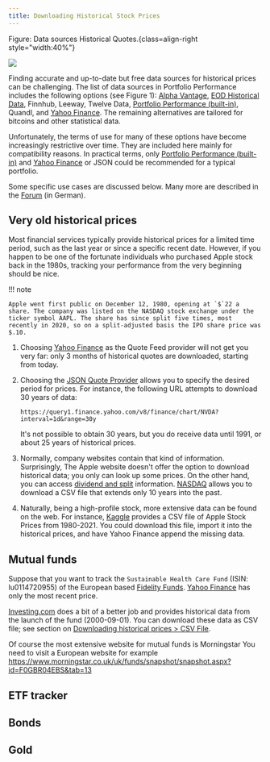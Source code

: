 ```yaml
---
title: Downloading Historical Stock Prices
---
```


Figure: Data sources Historical Quotes.{class=align-right style="width:40%"}

![](../../reference/file/images/quote-feeds.png)

Finding accurate and up-to-date but free data sources for historical prices can be challenging. The list of data sources in Portfolio Performance includes the following options (see Figure 1): [Alpha Vantage](alpha-vantage.md), [EOD Historical Data](eodhd.md), Finnhub, Leeway, Twelve Data, [Portfolio Performance (built-in)](portfolioperformance.md), Quandl, and [Yahoo Finance](yahoo-finance.md). The remaining alternatives are tailored for bitcoins and other statistical data.

Unfortunately, the terms of use for many of these options have become increasingly restrictive over time. They are included here mainly for compatibility reasons. In practical terms, only [Portfolio Performance (built-in)](portfolioperformance.md) and [Yahoo Finance](yahoo-finance.md) or JSON could be recommended for a typical portfolio.

Some specific use cases are discussed below. Many more are described in the [Forum](https://forum.portfolio-performance.info/t/quellen-fur-historische-kurse/46) (in German).

## Very old historical prices

Most financial services typically provide historical prices for a limited time period, such as the last year or since a specific recent date. However, if you happen to be one of the fortunate individuals who purchased Apple stock back in the 1980s, tracking your performance from the very beginning should be nice.


!!! note

    Apple went first public on December 12, 1980, opening at `$`22 a share. The company was listed on the NASDAQ stock exchange under the ticker symbol AAPL. The share has since split five times, most recently in 2020, so on a split-adjusted basis the IPO share price was $.10.

1. Choosing [Yahoo Finance](./yahoo-finance.md) as the Quote Feed provider will not get you very far: only 3 months of historical quotes are downloaded, starting from today.

2. Choosing the [JSON Quote Provider](./json.md) allows you to specify the desired period for prices. For instance, the following URL attempts to download 30 years of data:

    `https://query1.finance.yahoo.com/v8/finance/chart/NVDA?interval=1d&range=30y`

    It's not possible to obtain 30 years, but you do receive data until 1991, or about 25 years of historical prices.

3. Normally, company websites contain that kind of information. Surprisingly, The Apple website doesn't offer the option to download historical data; you only can look up some prices. On the other hand, you can access [dividend and split](https://investor.apple.com/dividend-history/default.aspx) information. [NASDAQ](https://www.nasdaq.com/market-activity/stocks/aapl/historical) allows you to download a CSV file that extends only 10 years into the past.

4. Naturally, being a high-profile stock, more extensive data can be found on the web. For instance, [Kaggle](https://www.kaggle.com/datasets/meetnagadia/apple-stock-price-from-19802021) provides a CSV file of Apple Stock Prices from 1980-2021. You could download this file, import it into the historical prices, and have Yahoo Finance append the missing data.

## Mutual funds

Suppose that you want to track the `Sustainable Health Care Fund` (ISIN: lu0114720955) of the European based [Fidelity Funds](https://www.fidelity.lu/funds/factsheet/LU0114720955). [Yahoo Finance](https://finance.yahoo.com/quote/FJ2U.F/history?p=FJ2U.F) has only the most recent price.

[Investing.com](https://www.investing.com/funds/lu0114720955) does a bit of a better job and provides historical data from the launch of the fund (2000-09-01). You can download these data as CSV file; see section on [Downloading historical prices > CSV File](./csv-file.md).

Of course the most extensive website for mutual funds is Morningstar
You need to visit a European website for example https://www.morningstar.co.uk/uk/funds/snapshot/snapshot.aspx?id=F0GBR04EBS&tab=13


## ETF tracker

## Bonds

## Gold

